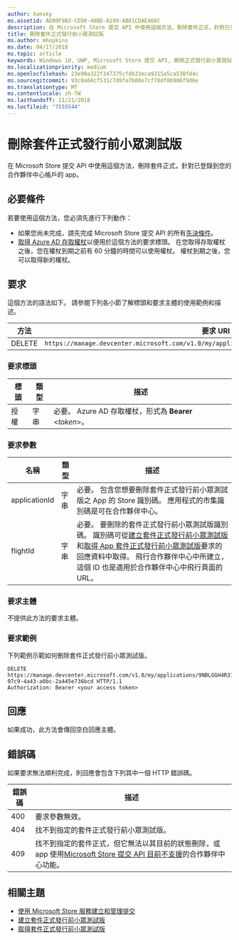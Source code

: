 ```yaml
---
author: Xansky
ms.assetid: AD80F9B3-CED0-40BD-A199-AB81CDAE466C
description: 在 Microsoft Store 提交 API 中使用這個方法，刪除套件正式，針對已登錄到您的合作夥伴中心帳戶的 app。
title: 刪除套件正式發行前小眾測試版
ms.author: mhopkins
ms.date: 04/17/2018
ms.topic: article
keywords: Windows 10, UWP, Microsoft Store 提交 API, 刪除正式發行前小眾測試版
ms.localizationpriority: medium
ms.openlocfilehash: 23e90a322f347375cfdb33eca9315a5ca538fd4c
ms.sourcegitcommit: 93c0a60cf531c7d9fe7b00e7cf78df86906f9d6e
ms.translationtype: MT
ms.contentlocale: zh-TW
ms.lasthandoff: 11/21/2018
ms.locfileid: "7555544"
---
```

# <a name="delete-a-package-flight"></a>刪除套件正式發行前小眾測試版

在 Microsoft Store 提交 API 中使用這個方法，刪除套件正式，針對已登錄到您的合作夥伴中心帳戶的 app。


## <a name="prerequisites"></a>必要條件

若要使用這個方法，您必須先進行下列動作：

* 如果您尚未完成，請先完成 Microsoft Store 提交 API 的所有[先決條件](create-and-manage-submissions-using-windows-store-services.md#prerequisites)。
* [取得 Azure AD 存取權杖](create-and-manage-submissions-using-windows-store-services.md#obtain-an-azure-ad-access-token)以便用於這個方法的要求標頭。 在您取得存取權杖之後，您在權杖到期之前有 60 分鐘的時間可以使用權杖。 權杖到期之後，您可以取得新的權杖。

## <a name="request"></a>要求

這個方法的語法如下。 請參閱下列各小節了解標頭和要求主體的使用範例和描述。

| 方法 | 要求 URI                                                      |
|--------|------------------------------------------------------------------|
| DELETE    | ```https://manage.devcenter.microsoft.com/v1.0/my/applications/{applicationId}/flights/{flightId}``` |


### <a name="request-header"></a>要求標頭

| 標頭        | 類型   | 描述                                                                 |
|---------------|--------|-----------------------------------------------------------------------------|
| 授權 | 字串 | 必要。 Azure AD 存取權杖，形式為 **Bearer** &lt;*token*&gt;。 |


### <a name="request-parameters"></a>要求參數

| 名稱        | 類型   | 描述                                                                 |
|---------------|--------|-----------------------------------------------------------------------------|
| applicationId | 字串 | 必要。 包含您想要刪除套件正式發行前小眾測試版之 App 的 Store 識別碼。 應用程式的市集識別碼是可在合作夥伴中心。  |
| flightId | 字串 | 必要。 要刪除的套件正式發行前小眾測試版識別碼。 識別碼可從[建立套件正式發行前小眾測試版](create-a-flight.md)和[取得 App 套件正式發行前小眾測試版](get-flights-for-an-app.md)要求的回應資料中取得。 飛行合作夥伴中心中所建立，這個 ID 也是適用於合作夥伴中心中飛行頁面的 URL。  |


### <a name="request-body"></a>要求主體

不提供此方法的要求主體。


### <a name="request-example"></a>要求範例

下列範例示範如何刪除套件正式發行前小眾測試版。

```
DELETE https://manage.devcenter.microsoft.com/v1.0/my/applications/9NBLGGH4R315/flights/43e448df-97c9-4a43-a0bc-2a445e736bcd HTTP/1.1
Authorization: Bearer <your access token>
```

## <a name="response"></a>回應

如果成功，此方法會傳回空白回應主體。

## <a name="error-codes"></a>錯誤碼

如果要求無法順利完成，則回應會包含下列其中一個 HTTP 錯誤碼。

| 錯誤碼 |  描述                                                                                                                                                                           |
|--------|------------------|
| 400  | 要求參數無效。 |
| 404  | 找不到指定的套件正式發行前小眾測試版。  |
| 409  | 找不到指定的套件正式，但它無法以其目前的狀態刪除，或 app 使用[Microsoft Store 提交 API 目前不支援](create-and-manage-submissions-using-windows-store-services.md#not_supported)的合作夥伴中心功能。 |   


## <a name="related-topics"></a>相關主題

* [使用 Microsoft Store 服務建立和管理提交](create-and-manage-submissions-using-windows-store-services.md)
* [建立套件正式發行前小眾測試版](create-a-flight.md)
* [取得套件正式發行前小眾測試版](get-a-flight.md)
